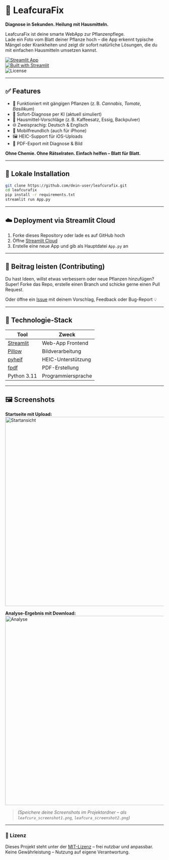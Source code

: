 # 🌿 LeafcuraFix

**Diagnose in Sekunden. Heilung mit Hausmitteln.**

LeafcuraFix ist deine smarte WebApp zur Pflanzenpflege.  
Lade ein Foto vom Blatt deiner Pflanze hoch – die App erkennt typische Mängel oder Krankheiten und zeigt dir sofort natürliche Lösungen, die du mit einfachen Hausmitteln umsetzen kannst.

[![Streamlit App](https://img.shields.io/badge/LeafcuraFix%20Live%20App-🌐-blue?logo=streamlit)](https://leafcurafix.streamlit.app)  
[![Built with Streamlit](https://img.shields.io/badge/built%20with-Streamlit-orange?logo=streamlit)](https://streamlit.io)  
![License](https://img.shields.io/badge/license-MIT-green)

---

## ✅ Features

- 🌱 Funktioniert mit gängigen Pflanzen (z. B. *Cannabis*, *Tomate*, *Basilikum*)
- 🧠 Sofort-Diagnose per KI (aktuell simuliert)
- 🧪 Hausmittel-Vorschläge (z. B. Kaffeesatz, Essig, Backpulver)
- 🌐 Zweisprachig: Deutsch & Englisch
- 📱 Mobilfreundlich (auch für iPhone)
- 🖼️ HEIC-Support für iOS-Uploads
- 📄 PDF-Export mit Diagnose & Bild

**Ohne Chemie. Ohne Rätselraten. Einfach helfen – Blatt für Blatt.**

---

## 🚀 Lokale Installation

```bash
git clone https://github.com/dein-user/leafcurafix.git
cd leafcurafix
pip install -r requirements.txt
streamlit run App.py
```

---

## ☁️ Deployment via Streamlit Cloud

1. Forke dieses Repository oder lade es auf GitHub hoch  
2. Öffne [Streamlit Cloud](https://streamlit.io/cloud)  
3. Erstelle eine neue App und gib als Hauptdatei `App.py` an

---

## 🤝 Beitrag leisten (Contributing)

Du hast Ideen, willst etwas verbessern oder neue Pflanzen hinzufügen?  
Super! Forke das Repo, erstelle einen Branch und schicke gerne einen Pull Request.

Oder öffne ein [Issue](https://github.com/dein-user/leafcurafix/issues) mit deinem Vorschlag, Feedback oder Bug-Report 💡

---

## 🧰 Technologie-Stack

| Tool       | Zweck                         |
|------------|-------------------------------|
| [Streamlit](https://streamlit.io)          | Web-App Frontend           |
| [Pillow](https://python-pillow.org/)       | Bildverarbeitung           |
| [pyheif](https://pypi.org/project/pyheif/) | HEIC-Unterstützung         |
| [fpdf](https://py-pdf.github.io/fpdf2/)    | PDF-Erstellung             |
| Python 3.11                                | Programmiersprache         |

---

## 🖼️ Screenshots

**Startseite mit Upload:**  
<img src="leafcura_screenshot1.png" alt="Startansicht" width="600"/>

**Analyse-Ergebnis mit Download:**  
<img src="leafcura_screenshot2.png" alt="Analyse" width="600"/>

> *(Speichere deine Screenshots im Projektordner – als `leafcura_screenshot1.png`, `leafcura_screenshot2.png`)*

---

### 📄 Lizenz

Dieses Projekt steht unter der [MIT-Lizenz](./Licence) – frei nutzbar und anpassbar.  
Keine Gewährleistung – Nutzung auf eigene Verantwortung.
